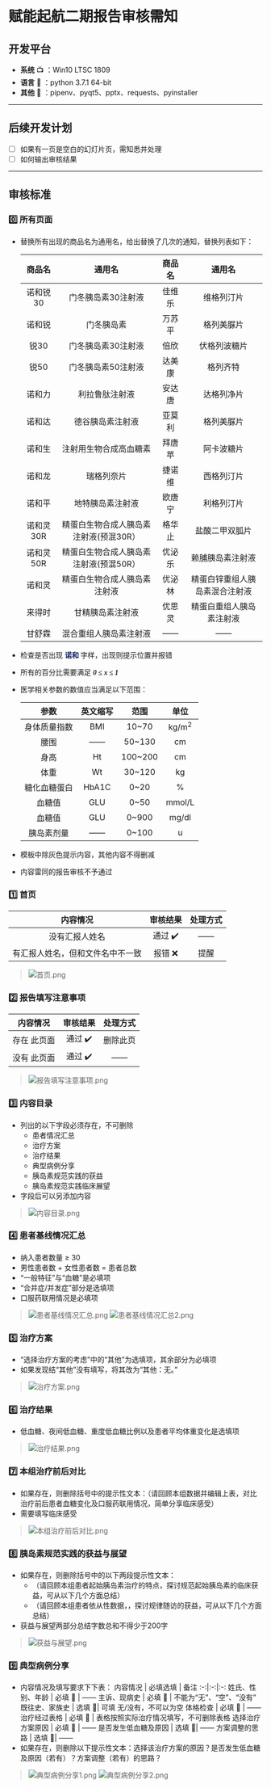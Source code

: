 # 赋能起航二期报告审核需知

## 开发平台
- **系统** :tv: ：Win10 LTSC 1809
- **语言** :snake: ：python 3.7.1 64-bit
- **其他** :rainbow: ：pipenv、pyqt5、pptx、requests、pyinstaller
---

## 后续开发计划
- [ ] 如果有一页是空白的幻灯片页，需知悉并处理
- [ ] 如何输出审核结果
---

## 审核标准
### :zero: 所有页面
- 替换所有出现的商品名为通用名，给出替换了几次的通知，替换列表如下：

    商品名 | 通用名 | 商品名 | 通用名
    :-:|:-:|:-:|:-:
    诺和锐30 | 门冬胰岛素30注射液 | 佳维乐 | 维格列汀片
    诺和锐 | 门冬胰岛素 | 万苏平 | 格列美脲片
    锐30 | 门冬胰岛素30注射液 | 倍欣 | 伏格列波糖片
    锐50 | 门冬胰岛素50注射液 | 达美康 | 格列齐特
    诺和力 | 利拉鲁肽注射液 | 安达唐 | 达格列净片
    诺和达 | 德谷胰岛素注射液 | 亚莫利 | 格列美脲片
    诺和生 | 注射用生物合成高血糖素 | 拜唐苹 | 阿卡波糖片
    诺和龙 | 瑞格列奈片 | 捷诺维 | 西格列汀片
    诺和平 | 地特胰岛素注射液 | 欧唐宁 | 利格列汀片
    诺和灵30R | 精蛋白生物合成人胰岛素注射液(预混30R） | 格华止 | 盐酸二甲双胍片
    诺和灵50R | 精蛋白生物合成人胰岛素注射液(预混50R） | 优泌乐 | 赖脯胰岛素注射液
    诺和灵 | 精蛋白生物合成人胰岛素注射液 | 优泌林 | 精蛋白锌重组人胰岛素混合注射液
    来得时 | 甘精胰岛素注射液 | 优思灵 | 精蛋白重组人胰岛素注射液
    甘舒霖 | 混合重组人胰岛素注射液 | —— | ——
  
- 检查是否出现 **<font color = #0e2161> 诺和 </font>** 字样，出现则提示位置并报错
- 所有的百分比需要满足 ***<font face = 'Times New Roman'> 0 ≤ x ≤ 1 </font>***
- 医学相关参数的数值应当满足以下范围：

  参数 | 英文缩写 | 范围 | 单位
  :-:|:-:|:-:|:-:
  身体质量指数 | BMI | 10~70 | kg/m<sup>2</sup>
  腰围 | —— | 50~130 | cm
  身高 | Ht | 100~200 | cm
  体重 | Wt | 30~120 | kg
  糖化血糖蛋白 | HbA1C | 0~20 | %
  血糖值 | GLU | 0~50 | mmol/L
  血糖值 | GLU | 0~900 | mg/dl
  胰岛素剂量 | —— | 0~100 | u
- 模板中除灰色提示内容，其他内容不得删减
- 内容雷同的报告审核不予通过


### :one: 首页
内容情况 | 审核结果 | 处理方式
:-:|:-:|:-:
没有汇报人姓名 | 通过 :heavy_check_mark: | ——
有汇报人姓名，但和文件名中不一致 | 报错 :x: | 提醒
>![首页.png](https://i.loli.net/2019/10/22/8sKTHnegYIXokuS.png)


### :two: 报告填写注意事项
内容情况 | 审核结果 | 处理方式
:-:|:-:|:-:
存在 此页面 | 通过 :heavy_check_mark: | 删除此页
没有 此页面 | 通过 :heavy_check_mark: | ——
>![报告填写注意事项.png](https://i.loli.net/2019/10/22/BPahFgx9EicXHMt.png)

### :three: 内容目录
- 列出的以下字段必须存在，不可删除
    + 患者情况汇总
    + 治疗方案
    + 治疗结果
    + 典型病例分享
    + 胰岛素规范实践的获益
    + 胰岛素规范实践临床展望
- 字段后可以另添加内容
>![内容目录.png](https://i.loli.net/2019/10/22/o1itbjyfq8YBDOp.png)

### :four: 患者基线情况汇总
- 纳入患者数量 ≥ 30
- 男性患者数 + 女性患者数 = 患者总数
- “一般特征”与“血糖”是必填项
- “合并症/并发症”部分是选填项
- 口服药联用情况是必填项
>![患者基线情况汇总.png](https://i.loli.net/2019/10/22/3DsjZRo9OBPNcSa.png)
>![患者基线情况汇总2.png](https://i.loli.net/2019/10/22/KkPt4WqZve5MaXo.png)

### :five: 治疗方案
- “选择治疗方案的考虑”中的“其他”为选填项，其余部分为必填项
- 如果发现结“其他”没有填写，将其改为“其他：无。”
>![治疗方案.png](https://i.loli.net/2019/10/22/rTXDW3PoOnkRtQZ.png)

### :six: 治疗结果
- 低血糖、夜间低血糖、重度低血糖比例以及患者平均体重变化是选填项
>![治疗结果.png](https://i.loli.net/2019/10/22/kSLsXc8BryMN7wb.png)

### :seven: 本组治疗前后对比
- 如果存在，则删除括号中的提示性文本：（请回顾本组数据并编辑上表，对比治疗前后患者血糖变化及口服药联用情况，简单分享临床感受）
- 需要填写临床感受
>![本组治疗前后对比.png](https://i.loli.net/2019/10/22/hJj28SEPgnLaoWQ.png)

### :eight: 胰岛素规范实践的获益与展望
- 如果存在，则删除括号中的以下两段提示性文本：
  + （请回顾本组患者起始胰岛素治疗的特点，探讨规范起始胰岛素的临床获益，可从以下几个方面总结）
  + （请回顾本组患者依从性数据，，探讨规律随访的获益，可从以下几个方面总结）
- 获益与展望两部分总结字数总和不得少于200字
>![获益与展望.png](https://i.loli.net/2019/10/22/m9u6Lb8jHWEI47l.png)

### :nine: 典型病例分享
- 内容情况及填写要求下下表：
  内容情况 | 必填选填 | 备注
  :-:|:-:|:-:
  姓氏、性别、年龄 | 必填 :orange_book: | ——
  主诉、现病史 | 必填 :orange_book: | 不能为“无”、“空”、“没有”
  既往史、家族史 | 选填 :blue_book:| 可填 无/没有，不可以为空
  体格检查 | 必填 :orange_book: | ——
  治疗经过表格 | 必填 :orange_book: | 表格按照实际治疗情况填写，不可删除表格
  选择治疗方案原因 | 必填 :orange_book: | ——
  是否发生低血糖及原因 | 选填 :blue_book:| ——
  方案调整的思路 | 选填 :blue_book:| ——
- 如果存在，则删除以下提示性文本：选择该治疗方案的原因？是否发生低血糖及原因（若有）？方案调整（若有）的思路？
>![典型病例分享1.png](https://i.loli.net/2019/10/22/bjSO9qKpNXdBcHR.png)
>![典型病例分享2.png](https://i.loli.net/2019/10/22/VX2TsiG5lrZ9c8C.png)


